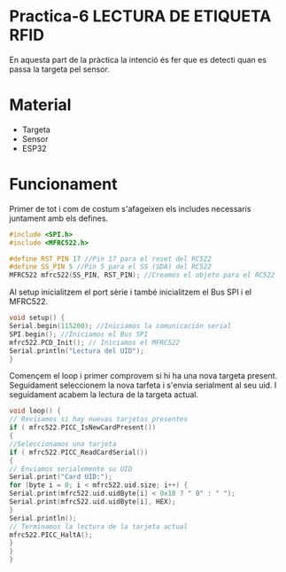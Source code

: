 # Practica-6 LECTURA DE ETIQUETA RFID 

En aquesta part de la pràctica la intenció és fer que es detecti quan es passa la targeta pel sensor.

# Material 

- Targeta
- Sensor
- ESP32

# Funcionament

Primer de tot i com de costum s'afageixen els includes necessaris juntament amb els defines.

```c++
#include <SPI.h>
#include <MFRC522.h>

#define RST_PIN 17 //Pin 17 para el reset del RC522
#define SS_PIN 5 //Pin 5 para el SS (SDA) del RC522
MFRC522 mfrc522(SS_PIN, RST_PIN); //Creamos el objeto para el RC522
```

Al setup inicialitzem el port sèrie i també inicialitzem el Bus SPI i el MFRC522.

```c++
void setup() {
Serial.begin(115200); //Iniciamos la comunicación serial
SPI.begin(); //Iniciamos el Bus SPI
mfrc522.PCD_Init(); // Iniciamos el MFRC522
Serial.println("Lectura del UID");
}
```


Començem el loop i primer comprovem si hi ha una nova targeta present. Seguidament seleccionem la nova tarfeta i s'envia serialment al seu uid.
I seguidament acabem la lectura de la targeta actual.

```c++
void loop() {
// Revisamos si hay nuevas tarjetas presentes
if ( mfrc522.PICC_IsNewCardPresent())
{
//Seleccionamos una tarjeta
if ( mfrc522.PICC_ReadCardSerial())
{
// Enviamos serialemente su UID
Serial.print("Card UID:");
for (byte i = 0; i < mfrc522.uid.size; i++) {
Serial.print(mfrc522.uid.uidByte[i] < 0x10 ? " 0" : " ");
Serial.print(mfrc522.uid.uidByte[i], HEX);
}
Serial.println();
// Terminamos la lectura de la tarjeta actual
mfrc522.PICC_HaltA();
}
}
}
```
